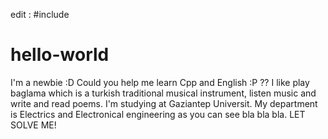 edit : #include<github>
# hello-world
I'm a newbie :D Could you help me learn Cpp and English :P ??
I like play baglama which is a turkish traditional musical instrument, listen music and write and read poems.
I'm studying at Gaziantep Universit. My department is Electrics and Electronical engineering as you can see bla bla bla.
LET SOLVE ME!
